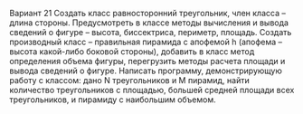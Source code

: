 Вариант 21
Создать класс равносторонний треугольник, член класса – длина стороны. Предусмотреть в классе методы вычисления и вывода сведений о фигуре – высота, биссектриса, периметр, площадь. Создать производный класс – правильная пирамида с апофемой h (апофема – высота какой-либо боковой стороны), добавить в класс метод определения объема фигуры, перегрузить методы расчета площади и вывода сведений о фигуре. Написать программу, демонстрирующую работу с классом: дано N треугольников и M пирамид, найти количество треугольников с площадью, большей средней площади всех треугольников, и пирамиду с наибольшим объемом.
